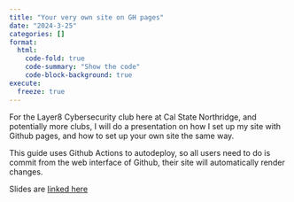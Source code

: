 ```yaml
---
title: "Your very own site on GH pages"
date: "2024-3-25"
categories: []
format:
  html:
    code-fold: true
    code-summary: "Show the code"
    code-block-background: true
execute:
  freeze: true
---
```


For the Layer8 Cybersecurity club here at Cal State Northridge, and potentially more clubs, I will do a presentation on how I set up my site with Github pages, and how to set up your own site the same way. 

This guide uses Github Actions to autodeploy, so all users need to do is commit from the web interface of Github, their site will automatically render changes.

Slides are [linked here](./revealjs.md)
